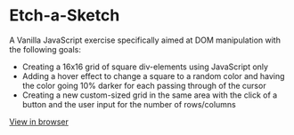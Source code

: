 # Etch-a-Sketch
A Vanilla JavaScript exercise specifically aimed at DOM manipulation with the following goals:

- Creating a 16x16 grid of square div-elements using JavaScript only
- Adding a hover effect to change a square to a random color and having the color going 10% darker for each passing through of the cursor
- Creating a new custom-sized grid in the same area with the click of a button and the user input for the number of rows/columns

[View in browser](https://bunnythelifeguard.github.io/Etch-a-Sketch/)
